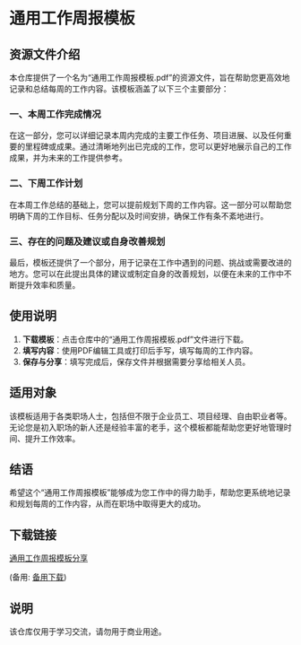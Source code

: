 # 通用工作周报模板

## 资源文件介绍

本仓库提供了一个名为“通用工作周报模板.pdf”的资源文件，旨在帮助您更高效地记录和总结每周的工作内容。该模板涵盖了以下三个主要部分：

### 一、本周工作完成情况
在这一部分，您可以详细记录本周内完成的主要工作任务、项目进展、以及任何重要的里程碑或成果。通过清晰地列出已完成的工作，您可以更好地展示自己的工作成果，并为未来的工作提供参考。

### 二、下周工作计划
在本周工作总结的基础上，您可以提前规划下周的工作内容。这一部分可以帮助您明确下周的工作目标、任务分配以及时间安排，确保工作有条不紊地进行。

### 三、存在的问题及建议或自身改善规划
最后，模板还提供了一个部分，用于记录在工作中遇到的问题、挑战或需要改进的地方。您可以在此提出具体的建议或制定自身的改善规划，以便在未来的工作中不断提升效率和质量。

## 使用说明

1. **下载模板**：点击仓库中的“通用工作周报模板.pdf”文件进行下载。
2. **填写内容**：使用PDF编辑工具或打印后手写，填写每周的工作内容。
3. **保存与分享**：填写完成后，保存文件并根据需要分享给相关人员。

## 适用对象

该模板适用于各类职场人士，包括但不限于企业员工、项目经理、自由职业者等。无论您是初入职场的新人还是经验丰富的老手，这个模板都能帮助您更好地管理时间、提升工作效率。

## 结语

希望这个“通用工作周报模板”能够成为您工作中的得力助手，帮助您更系统地记录和规划每周的工作内容，从而在职场中取得更大的成功。

## 下载链接
[通用工作周报模板分享](https://pan.quark.cn/s/35a5ee8f17c0) 

(备用: [备用下载](https://pan.baidu.com/s/1JKxo6-B0qjtvNK--ORlR3w?pwd=1234))

## 说明

该仓库仅用于学习交流，请勿用于商业用途。
